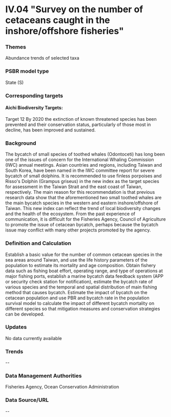 # IV.04 "Survey on the number of cetaceans caught in the inshore/offshore fisheries"

<script type="text/javascript" src="http://cdn.mathjax.org/mathjax/latest/MathJax.js?config=TeX-AMS-MML_HTMLorMML"></script>

### Themes
Abundance trends of selected taxa
### PSBR model type
State (S)
### Corresponding targets
#### Aichi Biodiversity Targets:
Target 12 By 2020 the extinction of known threatened species has been prevented and their conservation status, particularly of those most in decline, has been improved and sustained.
### Background
The bycatch of small species of toothed whales (Odontoceti) has long been one of the issues of concern for the International Whaling Commission (IWC) annual meetings. Asian countries and regions, including Taiwan and South Korea, have been named in the IWC committee report for severe bycatch of small dolphins. It is recommended to use finless porpoises and Risso's Dolphin (Grampus griseus) in the new index as the target species for assessment in the Taiwan Strait and the east coast of Taiwan, respectively. The main reason for this recommendation is that previous research data show that the aforementioned two small toothed whales are the main bycatch species in the western and eastern inshore/offshore of Taiwan. This new index can reflect the trend of local biodiversity changes and the health of the ecosystem. From the past experience of communication, it is difficult for the Fisheries Agency, Council of Agriculture to promote the issue of cetacean bycatch, perhaps because the bycatch issue may conflict with many other projects promoted by the agency.
### Definition and Calculation
Establish a basic value for the number of common cetacean species in the sea areas around Taiwan, and use the life history parameters of the population to estimate its mortality and age composition. Obtain fishery data such as fishing boat effort, operating range, and type of operations at major fishing ports, establish a marine bycatch data feedback system (APP or security check station for notification), estimate the bycatch rate of various species and the temporal and spatial distribution of main fishing method that causes bycatch. Estimate the impact of bycatch on the cetacean population and use PBR and bycatch rate in the population survival model to calculate the impact of different bycatch mortality on different species so that mitigation measures and conservation strategies can be developed.
### Updates
No data currently available
### Trends
--
### Data Management Authorities
Fisheries Agency, Ocean Conservation Administration
### Data Source/URL
--